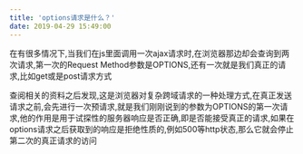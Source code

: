 ```yaml
---
title: 'options请求是什么？'
date: 2019-04-29 15:49:00
---   
```

在有很多情况下,当我们在js里面调用一次ajax请求时,在浏览器那边却会查询到两次请求,第一次的Request Method参数是OPTIONS,还有一次就是我们真正的请求,比如get或是post请求方式

查阅相关的资料之后发现,这是浏览器对复杂跨域请求的一种处理方式,在真正发送请求之前,会先进行一次预请求,就是我们刚刚说到的参数为OPTIONS的第一次请求,他的作用是用于试探性的服务器响应是否正确,即是否能接受真正的请求,如果在options请求之后获取到的响应是拒绝性质的,例如500等http状态,那么它就会停止第二次的真正请求的访问